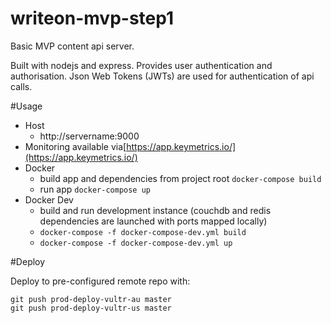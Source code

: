 writeon-mvp-step1
=================

Basic MVP content api server.  

Built with nodejs and express. Provides user authentication and authorisation. Json Web Tokens (JWTs) are used for authentication of api calls.

#Usage 

* Host
  * http://servername:9000
* Monitoring available via[https://app.keymetrics.io/](https://app.keymetrics.io/)
* Docker 
  * build app and dependencies from project root `docker-compose build`
  * run app `docker-compose up`
* Docker Dev
  * build and run development instance (couchdb and redis dependencies are launched with ports mapped locally)
  * `docker-compose -f docker-compose-dev.yml build`
  * `docker-compose -f docker-compose-dev.yml up`

#Deploy

Deploy to pre-configured remote repo with: 

```
git push prod-deploy-vultr-au master
git push prod-deploy-vultr-us master
```

